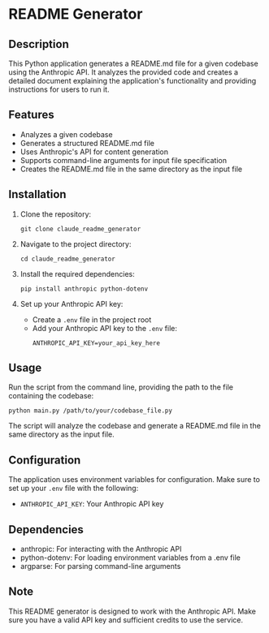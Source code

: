 # README Generator

## Description

This Python application generates a README.md file for a given codebase using the Anthropic API. It analyzes the provided code and creates a detailed document explaining the application's functionality and providing instructions for users to run it.

## Features

- Analyzes a given codebase
- Generates a structured README.md file
- Uses Anthropic's API for content generation
- Supports command-line arguments for input file specification
- Creates the README.md file in the same directory as the input file

## Installation

1. Clone the repository:
   ```
   git clone claude_readme_generator
   ```

2. Navigate to the project directory:
   ```
   cd claude_readme_generator
   ```

3. Install the required dependencies:
   ```
   pip install anthropic python-dotenv
   ```

4. Set up your Anthropic API key:
   - Create a `.env` file in the project root
   - Add your Anthropic API key to the `.env` file:
     ```
     ANTHROPIC_API_KEY=your_api_key_here
     ```

## Usage

Run the script from the command line, providing the path to the file containing the codebase:

```
python main.py /path/to/your/codebase_file.py
```

The script will analyze the codebase and generate a README.md file in the same directory as the input file.

## Configuration

The application uses environment variables for configuration. Make sure to set up your `.env` file with the following:

- `ANTHROPIC_API_KEY`: Your Anthropic API key

## Dependencies

- anthropic: For interacting with the Anthropic API
- python-dotenv: For loading environment variables from a .env file
- argparse: For parsing command-line arguments

## Note

This README generator is designed to work with the Anthropic API. Make sure you have a valid API key and sufficient credits to use the service.